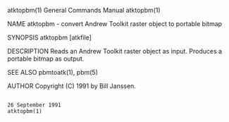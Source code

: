 atktopbm(1)                                                                              General Commands Manual                                                                              atktopbm(1)

NAME
       atktopbm - convert Andrew Toolkit raster object to portable bitmap

SYNOPSIS
       atktopbm [atkfile]

DESCRIPTION
       Reads an Andrew Toolkit raster object as input.  Produces a portable bitmap as output.

SEE ALSO
       pbmtoatk(1), pbm(5)

AUTHOR
       Copyright (C) 1991 by Bill Janssen.

                                                                                            26 September 1991                                                                                 atktopbm(1)
